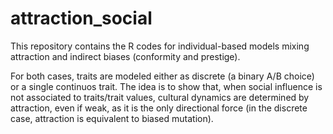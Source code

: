 # attraction_social

This repository contains the R codes for individual-based models mixing attraction and indirect biases (conformity and prestige).

For both cases, traits are modeled either as discrete (a binary A/B choice) or a single continuos trait. The idea is to show that, when social influence is not associated to traits/trait values, cultural dynamics are determined by attraction, even if weak, as it is the only directional force (in the discrete case, attraction is equivalent to biased mutation). 

